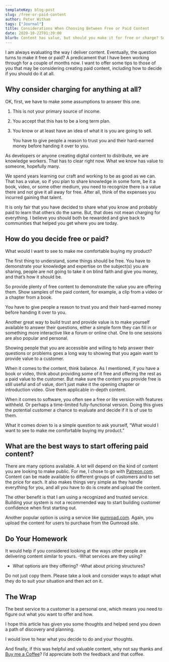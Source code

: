 ```yaml
---
templateKey: blog-post
slug: /free-or-paid-content
author: Peter Witham
tags: ["Journal"]
title: Considerations When Choosing Between Free or Paid Content
date: 2020-10-22T01:39:00
blurb: Content has value, but should you make it for free or charge? Some thoughts to help you decide.
---
```



I am always evaluating the way I deliver content. Eventually, the question turns to make it free or paid? A predicament that I have been working through for a couple of months now. I want to offer some tips to those of you that may be considering creating paid content, including how to decide if you should do it at all.

## Why consider charging for anything at all?
OK, first, we have to make some assumptions to answer this one.
1. This is not your primary source of income.
2. You accept that this has to be a long term plan.
3. You know or at least have an idea of what it is you are going to sell.

	You have to give people a reason to trust you and their hard-earned money before handing it over to you.

As developers or anyone creating digital content to distribute, we are knowledge workers. That has to clear right now. What we know has value to someone, hopefully many.

We spend years learning our craft and working to be as good as we can. That has a value, so if you plan to share knowledge in some form, be it a book, video, or some other medium, you need to recognize there is a value there and not give it all away for free. After all, think of the expenses you incurred gaining that talent.

It is only fair that you have decided to share what you know and probably paid to learn that others do the same. But, that does not mean charging for everything. I believe you should both be rewarded and give back to communities that helped you get where you are today.

## How do you decide free or paid?

What would I want to see to make me comfortable buying my product?

The first thing to understand, some things should be free. You have to demonstrate your knowledge and expertise on the subject(s) you are sharing, people are not going to take it on blind faith and give you money, and that’s how it should be.

So provide plenty of free content to demonstrate the value you are offering them. Show samples of the paid content, for example, a clip from a video or a chapter from a book.

You have to give people a reason to trust you and their hard-earned money before handing it over to you.

Another great way to build trust and provide value is to make yourself available to answer their questions, either a simple form they can fill in or something more interactive like a forum or online chat. One to one sessions are also popular and personal.

Showing people that you are accessible and willing to help answer their questions or problems goes a long way to showing that you again want to provide value to a customer.

When it comes to the content, think balance. As I mentioned, if you have a book or video, think about providing some of it free and offering the rest as a paid value to the customer. But make sure the content you provide free is still useful and of value, don’t just make it the opening chapter or introduction video. Give them applicable in-depth content.

When it comes to software, you often see a free or lite version with features withheld. Or perhaps a time-limited fully-functional version. Doing this gives the potential customer a chance to evaluate and decide if it is of use to them.

What it comes down to is a simple question to ask yourself, “What would I want to see to make me comfortable buying my product.”

## What are the best ways to start offering paid content?
There are many options available. A lot will depend on the kind of content you are looking to make public. For me, I chose to go with [Patreon.com](https://patreon.com). Content can be made available to different groups of customers and to set the price for each. It also makes things very simple as they handle everything for you, and all you have to do is create and upload the content.

The other benefit is that I am using a recognized and trusted service. Building your system is not a recommended way to start building customer confidence when first starting out.

Another popular option is using a service like [gumroad.com](https://gumroad.com). Again, you upload the content for users to purchase from the Gumroad site.

## Do Your Homework
It would help if you considered looking at the ways other people are delivering content similar to yours.
 -What services are they using?
- What options are they offering?
 -What about pricing structures?

Do not just copy them. Please take a look and consider ways to adapt what they do to suit your situation and then act on it.

## The Wrap
The best service to a customer is a personal one, which means you need to figure out what you want to offer and how.

I hope this article has given you some thoughts and helped send you down a path of discovery and planning.

I would love to hear what you decide to do and your thoughts.

And finally, if this was helpful and valuable content, why not say thanks and [Buy me a Coffee](https://buymeacoffee.com/pwcom)? I’d appreciate both the feedback and that coffee.